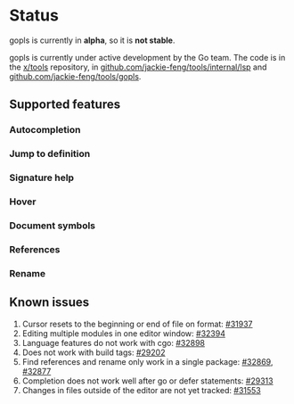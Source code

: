 # Status

gopls is currently in **alpha**, so it is **not stable**.

gopls is currently under active development by the Go team. The code is in the [x/tools] repository, in [github.com/jackie-feng/tools/internal/lsp] and [github.com/jackie-feng/tools/gopls].

## Supported features

<!--- TODO: supported features
details and status for the features
missing features
--->

### Autocompletion
### Jump to definition
### Signature help
### Hover
### Document symbols
### References
### Rename

## Known issues

1. Cursor resets to the beginning or end of file on format: [#31937]
1. Editing multiple modules in one editor window: [#32394]
1. Language features do not work with cgo: [#32898]
1. Does not work with build tags: [#29202]
1. Find references and rename only work in a single package: [#32869], [#32877]
1. Completion does not work well after go or defer statements: [#29313]
1. Changes in files outside of the editor are not yet tracked: [#31553]

[x/tools]: https://github.com/golang/tools
[github.com/jackie-feng/tools/gopls]: https://github.com/golang/tools/tree/master/gopls
[github.com/jackie-feng/tools/internal/lsp]: https://github.com/golang/tools/tree/master/internal/lsp


[#31937]: https://github.com/golang/go/issues/31937
[#32394]: https://github.com/golang/go/issues/32394
[#32898]: https://github.com/golang/go/issues/32898
[#29202]: https://github.com/golang/go/issues/29202
[#32869]: https://github.com/golang/go/issues/32869
[#32877]: https://github.com/golang/go/issues/32877
[#29313]: https://github.com/golang/go/issues/29313
[#31553]: https://github.com/golang/go/issues/31553


